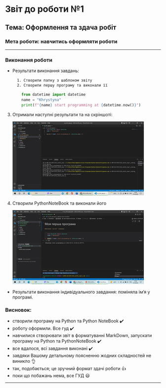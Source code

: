 # Звіт до роботи №1
## Тема: Оформлення та здача робіт
### Мета роботи: навчитись оформляти роботи
---
### Виконання роботи
- Результати виконання завдань:


        1. Створили папку з шаблоном звіту
        2. Створили першу програму та виконали її
      
    ```python
        from datetime import datetime
        name = "Khrystyna"
        print(f"{name} start programming at {datetime.now()}")
    ```


3. Отримали наступні результати та на скріншоті:

    ![alt text](https://github.com/KhrystynaKlym/2022_kn320_oop/raw/main/1_lab/screenshots/1_lab.jpg "Результат виконання першої програми")


4. Створили PythonNoteBook та виконали його

    ![alt text](https://github.com/KhrystynaKlym/2022_kn320_oop/raw/main/1_lab/screenshots/1_1_lab.jpg "Результат виконання програми в PythonNoteBook")




- Результати виконання індивідуального завдання:
    поміняла ім’я у програмі.

### Висновок: 

- створили програму на Python та Python NoteBook :heavy_check_mark:
- роботу оформили. Все гуд :heavy_check_mark:
- навчилися створювати звіт в форматуванні MarkDown, запускати програму на Python та PythonNoteBook :heavy_check_mark:
- все вдалося, всі завдання виконані :heavy_check_mark:
- завдяки Вашому детальному поясненню жодних складностей не виникло :ok_hand:
- так, подобається; це зручний формат здачі роботи :thumbsup:
- поки що побажань нема, все ГУД :smiley:
---



